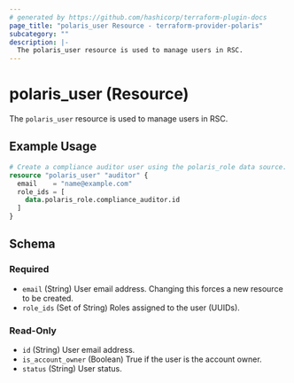 ```yaml
---
# generated by https://github.com/hashicorp/terraform-plugin-docs
page_title: "polaris_user Resource - terraform-provider-polaris"
subcategory: ""
description: |-
  The polaris_user resource is used to manage users in RSC.
---
```


# polaris_user (Resource)

The `polaris_user` resource is used to manage users in RSC.

## Example Usage

```terraform
# Create a compliance auditor user using the polaris_role data source.
resource "polaris_user" "auditor" {
  email    = "name@example.com"
  role_ids = [
    data.polaris_role.compliance_auditor.id
  ]
}
```

<!-- schema generated by tfplugindocs -->
## Schema

### Required

- `email` (String) User email address. Changing this forces a new resource to be created.
- `role_ids` (Set of String) Roles assigned to the user (UUIDs).

### Read-Only

- `id` (String) User email address.
- `is_account_owner` (Boolean) True if the user is the account owner.
- `status` (String) User status.
